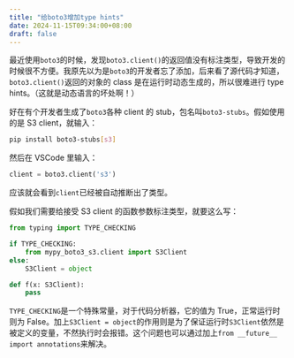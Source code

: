 ```yaml
---
title: "给boto3增加type hints"
date: 2024-11-15T09:34:00+08:00
draft: false
---
```


最近使用`boto3`的时候，发现`boto3.client()`的返回值没有标注类型，导致开发的时候很不方便。我原先以为是`boto3`的开发者忘了添加，后来看了源代码才知道，`boto3.client()`返回的对象的 class 是在运行时动态生成的，所以很难进行 type hints。（这就是动态语言的坏处啊！）

好在有个开发者生成了`boto3`各种 client 的 stub，包名叫`boto3-stubs`。假如使用的是 S3 client，就输入：

```sh
pip install boto3-stubs[s3]
```

然后在 VSCode 里输入：

```python
client = boto3.client('s3')
```

应该就会看到`client`已经被自动推断出了类型。

假如我们需要给接受 S3 client 的函数参数标注类型，就要这么写：

```python
from typing import TYPE_CHECKING

if TYPE_CHECKING:
    from mypy_boto3_s3.client import S3Client
else:
    S3Client = object

def f(x: S3Client):
    pass
```

`TYPE_CHECKING`是一个特殊常量，对于代码分析器，它的值为 True，正常运行时则为 False。加上`S3Client = object`的作用则是为了保证运行时`S3Client`依然是被定义的变量，不然执行时会报错。这个问题也可以通过加上`from __future__ import annotations`来解决。
